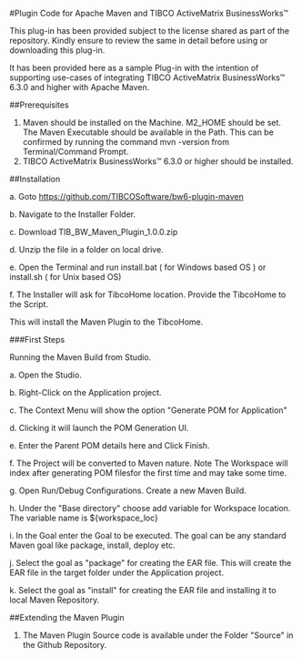 #Plugin Code for Apache Maven and TIBCO ActiveMatrix BusinessWorks™

This plug-in has been provided subject to the license shared as part of the repository. Kindly ensure to review the same in detail before using or downloading this plug-in.

It has been provided here as a sample Plug-in with the intention of supporting use-cases of integrating TIBCO ActiveMatrix BusinessWorks™ 6.3.0 and higher with Apache Maven.

##Prerequisites

1. Maven should be installed on the Machine. M2_HOME should be set. The Maven Executable should be available in the Path.
This can be confirmed by running the command mvn -version from Terminal/Command Prompt.
2. TIBCO ActiveMatrix BusinessWorks™ 6.3.0 or higher should be installed.

##Installation


a. Goto https://github.com/TIBCOSoftware/bw6-plugin-maven

b. Navigate to the Installer Folder.

c. Download TIB_BW_Maven_Plugin_1.0.0.zip

d. Unzip the file in a folder on local drive.

e. Open the Terminal and run install.bat ( for Windows based OS ) or install.sh ( for Unix based OS)

f. The Installer will ask for TibcoHome location. Provide the TibcoHome to the Script.

This will install the Maven Plugin to the TibcoHome. 

###First Steps

Running the Maven Build from Studio.

a. Open the Studio.

b. Right-Click on the Application project.

c. The Context Menu will show the option "Generate POM for Application"

d. Clicking it will launch the POM Generation UI.

e. Enter the Parent POM details here and Click Finish.

f. The Project will be converted to Maven nature. Note The Workspace will index after generating POM filesfor the first time and may take some time.

g. Open Run/Debug Configurations. Create a new Maven Build.

h. Under the "Base directory" choose add variable for Workspace location. The variable name is ${workspace_loc}

i. In the Goal enter the Goal to be executed. The goal can be any standard Maven goal like package, install, deploy etc.

j. Select the goal as "package" for creating the EAR file. This will create the EAR file in the target folder under the Application project.

k. Select the goal as "install" for creating the EAR file and installing it to local Maven Repository.


##Extending the Maven Plugin

1. The Maven Plugin Source code is available under the Folder "Source" in the Github Repository.
